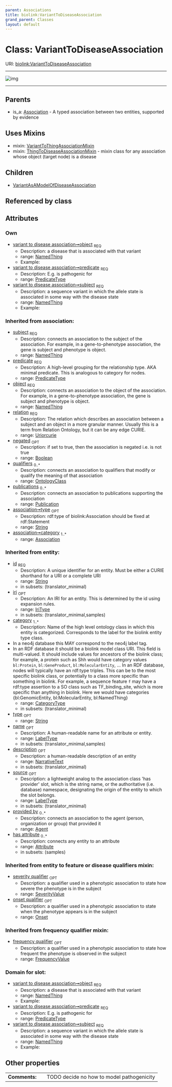 ```yaml
---
parent: Associations
title: biolink:VariantToDiseaseAssociation
grand_parent: Classes
layout: default
---
```


# Class: VariantToDiseaseAssociation




URI: [biolink:VariantToDiseaseAssociation](https://w3id.org/biolink/vocab/VariantToDiseaseAssociation)


---

![img](http://yuml.me/diagram/nofunky;dir:TB/class/[VariantToThingAssociationMixin],[NamedThing]%3Cobject%201..1-%20[VariantToDiseaseAssociation%7Cpredicate:predicate_type;relation(i):uriorcurie;negated(i):boolean%20%3F;type(i):string%20%3F;id(i):string;iri(i):iri_type%20%3F;name(i):label_type%20%3F;description(i):narrative_text%20%3F;source(i):label_type%20%3F],[NamedThing]%3Csubject%201..1-%20[VariantToDiseaseAssociation],[VariantToDiseaseAssociation]uses%20-.-%3E[VariantToThingAssociationMixin],[VariantToDiseaseAssociation]uses%20-.-%3E[ThingToDiseaseAssociationMixin],[VariantToDiseaseAssociation]%5E-[VariantAsAModelOfDiseaseAssociation],[Association]%5E-[VariantToDiseaseAssociation],[VariantAsAModelOfDiseaseAssociation],[ThingToDiseaseAssociationMixin],[SeverityValue],[Publication],[OntologyClass],[Onset],[NamedThing],[FrequencyValue],[Attribute],[Association],[Agent])

---


## Parents

 *  is_a: [Association](Association.md) - A typed association between two entities, supported by evidence

## Uses Mixins

 *  mixin: [VariantToThingAssociationMixin](VariantToThingAssociationMixin.md)
 *  mixin: [ThingToDiseaseAssociationMixin](ThingToDiseaseAssociationMixin.md) - mixin class for any association whose object (target node) is a disease

## Children

 * [VariantAsAModelOfDiseaseAssociation](VariantAsAModelOfDiseaseAssociation.md)

## Referenced by class


## Attributes


### Own

 * [variant to disease association➞object](variant_to_disease_association_object.md)  <sub>REQ</sub>
    * Description: a disease that is associated with that variant
    * range: [NamedThing](NamedThing.md)
    * Example:    
 * [variant to disease association➞predicate](variant_to_disease_association_predicate.md)  <sub>REQ</sub>
    * Description: E.g. is pathogenic for
    * range: [PredicateType](types/PredicateType.md)
 * [variant to disease association➞subject](variant_to_disease_association_subject.md)  <sub>REQ</sub>
    * Description: a sequence variant in which the allele state is associated in some way with the disease state
    * range: [NamedThing](NamedThing.md)
    * Example:    

### Inherited from association:

 * [subject](subject.md)  <sub>REQ</sub>
    * Description: connects an association to the subject of the association. For example, in a gene-to-phenotype association, the gene is subject and phenotype is object.
    * range: [NamedThing](NamedThing.md)
 * [predicate](predicate.md)  <sub>REQ</sub>
    * Description: A high-level grouping for the relationship type. AKA minimal predicate. This is analogous to category for nodes.
    * range: [PredicateType](types/PredicateType.md)
 * [object](object.md)  <sub>REQ</sub>
    * Description: connects an association to the object of the association. For example, in a gene-to-phenotype association, the gene is subject and phenotype is object.
    * range: [NamedThing](NamedThing.md)
 * [relation](relation.md)  <sub>REQ</sub>
    * Description: The relation which describes an association between a subject and an object in a more granular manner. Usually this is a term from Relation Ontology, but it can be any edge CURIE.
    * range: [Uriorcurie](types/Uriorcurie.md)
 * [negated](negated.md)  <sub>OPT</sub>
    * Description: if set to true, then the association is negated i.e. is not true
    * range: [Boolean](types/Boolean.md)
 * [qualifiers](qualifiers.md)  <sub>0..*</sub>
    * Description: connects an association to qualifiers that modify or qualify the meaning of that association
    * range: [OntologyClass](OntologyClass.md)
 * [publications](publications.md)  <sub>0..*</sub>
    * Description: connects an association to publications supporting the association
    * range: [Publication](Publication.md)
 * [association➞type](association_type.md)  <sub>OPT</sub>
    * Description: rdf:type of biolink:Association should be fixed at rdf:Statement
    * range: [String](types/String.md)
 * [association➞category](association_category.md)  <sub>1..*</sub>
    * range: [Association](Association.md)

### Inherited from entity:

 * [id](id.md)  <sub>REQ</sub>
    * Description: A unique identifier for an entity. Must be either a CURIE shorthand for a URI or a complete URI
    * range: [String](types/String.md)
    * in subsets: (translator_minimal)
 * [iri](iri.md)  <sub>OPT</sub>
    * Description: An IRI for an entity. This is determined by the id using expansion rules.
    * range: [IriType](types/IriType.md)
    * in subsets: (translator_minimal,samples)
 * [category](category.md)  <sub>1..*</sub>
    * Description: Name of the high level ontology class in which this entity is categorized. Corresponds to the label for the biolink entity type class.
 * In a neo4j database this MAY correspond to the neo4j label tag.
 * In an RDF database it should be a biolink model class URI.
This field is multi-valued. It should include values for ancestors of the biolink class; for example, a protein such as Shh would have category values `bl:Protein`, `bl:GeneProduct`, `bl:MolecularEntity`, ...
In an RDF database, nodes will typically have an rdf:type triples. This can be to the most specific biolink class, or potentially to a class more specific than something in biolink. For example, a sequence feature `f` may have a rdf:type assertion to a SO class such as TF_binding_site, which is more specific than anything in biolink. Here we would have categories {bl:GenomicEntity, bl:MolecularEntity, bl:NamedThing}
    * range: [CategoryType](types/CategoryType.md)
    * in subsets: (translator_minimal)
 * [type](type.md)  <sub>OPT</sub>
    * range: [String](types/String.md)
 * [name](name.md)  <sub>OPT</sub>
    * Description: A human-readable name for an attribute or entity.
    * range: [LabelType](types/LabelType.md)
    * in subsets: (translator_minimal,samples)
 * [description](description.md)  <sub>OPT</sub>
    * Description: a human-readable description of an entity
    * range: [NarrativeText](types/NarrativeText.md)
    * in subsets: (translator_minimal)
 * [source](source.md)  <sub>OPT</sub>
    * Description: a lightweight analog to the association class 'has provider' slot, which is the string name, or the authoritative (i.e. database) namespace, designating the origin of the entity to which the slot belongs.
    * range: [LabelType](types/LabelType.md)
    * in subsets: (translator_minimal)
 * [provided by](provided_by.md)  <sub>0..*</sub>
    * Description: connects an association to the agent (person, organization or group) that provided it
    * range: [Agent](Agent.md)
 * [has attribute](has_attribute.md)  <sub>0..*</sub>
    * Description: connects any entity to an attribute
    * range: [Attribute](Attribute.md)
    * in subsets: (samples)

### Inherited from entity to feature or disease qualifiers mixin:

 * [severity qualifier](severity_qualifier.md)  <sub>OPT</sub>
    * Description: a qualifier used in a phenotypic association to state how severe the phenotype is in the subject
    * range: [SeverityValue](SeverityValue.md)
 * [onset qualifier](onset_qualifier.md)  <sub>OPT</sub>
    * Description: a qualifier used in a phenotypic association to state when the phenotype appears is in the subject
    * range: [Onset](Onset.md)

### Inherited from frequency qualifier mixin:

 * [frequency qualifier](frequency_qualifier.md)  <sub>OPT</sub>
    * Description: a qualifier used in a phenotypic association to state how frequent the phenotype is observed in the subject
    * range: [FrequencyValue](FrequencyValue.md)

### Domain for slot:

 * [variant to disease association➞object](variant_to_disease_association_object.md)  <sub>REQ</sub>
    * Description: a disease that is associated with that variant
    * range: [NamedThing](NamedThing.md)
    * Example:    
 * [variant to disease association➞predicate](variant_to_disease_association_predicate.md)  <sub>REQ</sub>
    * Description: E.g. is pathogenic for
    * range: [PredicateType](types/PredicateType.md)
 * [variant to disease association➞subject](variant_to_disease_association_subject.md)  <sub>REQ</sub>
    * Description: a sequence variant in which the allele state is associated in some way with the disease state
    * range: [NamedThing](NamedThing.md)
    * Example:    

## Other properties

|  |  |  |
| --- | --- | --- |
| **Comments:** | | TODO decide no how to model pathogenicity |

